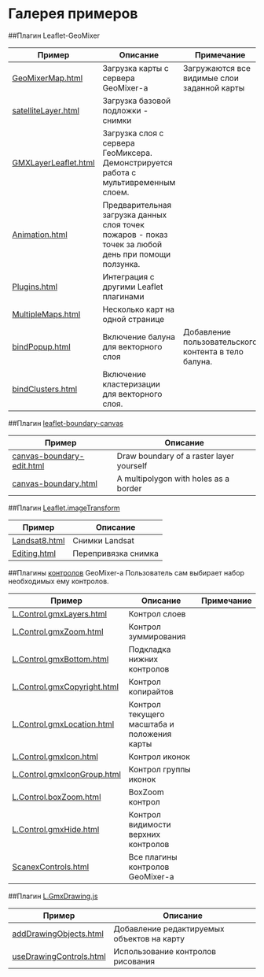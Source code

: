 # Галерея примеров

##Плагин Leaflet-GeoMixer

Пример|Описание|Примечание
------|---------|-----------
[GeoMixerMap.html](http://ScanEx.github.com/Leaflet-GeoMixer/examples/GeoMixerMap.html)| Загрузка карты с сервера GeoMixer-а| Загружаются все видимые слои заданной карты
[satelliteLayer.html](http://ScanEx.github.com/Leaflet-GeoMixer/examplesV2/satelliteLayer.html)| Загрузка базовой подложки - снимки|
[GMXLayerLeaflet.html](http://ScanEx.github.com/Leaflet-GeoMixer/examples/GMXLayerLeaflet.html)| Загрузка слоя с сервера ГеоМиксера. Демонстрируется работа с мультивременным слоем.
[Animation.html](http://ScanEx.github.com/Leaflet-GeoMixer/examples/Animation.html)| Предварительная загрузка данных слоя точек пожаров - показ точек за любой день при помощи ползунка.
[Plugins.html](http://ScanEx.github.com/Leaflet-GeoMixer/examples/Plugins.html)| Интеграция с другими Leaflet плагинами
[MultipleMaps.html](http://ScanEx.github.com/Leaflet-GeoMixer/examples/MultipleMaps.html)| Несколько карт на одной странице
[bindPopup.html](http://ScanEx.github.com/Leaflet-GeoMixer/examplesV2/bindPopup.html)| Включение балуна для векторного слоя| Добавление пользовательского контента в тело балуна.
[bindClusters.html](http://ScanEx.github.com/Leaflet-GeoMixer/examples/bindClusters.html)| Включение кластеризации для векторного слоя.|

##Плагин [leaflet-boundary-canvas](https://github.com/aparshin/leaflet-boundary-canvas)

Пример|Описание
------|---------
[canvas-boundary-edit.html](http://aparshin.github.io/leaflet-boundary-canvas/examples/canvas-boundary-edit.html)| Draw boundary of a raster layer yourself
[canvas-boundary.html](http://aparshin.github.io/leaflet-boundary-canvas/examples/canvas-boundary.html)| A multipolygon with holes as a border

##Плагин [Leaflet.imageTransform](https://github.com/ScanEx/Leaflet.imageTransform)

Пример|Описание
------|---------
[Landsat8.html](http://scanex.github.io/Leaflet.imageTransform/examples/Landsat8.html)| Снимки Landsat|
[Editing.html](http://scanex.github.io/Leaflet.imageTransform/examples/Editing.html)| Перепривязка снимка|

##Плагины [контролов](https://github.com/ScanEx/gmxControls) GeoMixer-а
Пользователь сам выбирает набор необходимых ему контролов.

Пример|Описание|Примечание
------|---------|-----------
[L.Control.gmxLayers.html](http://scanex.github.io/gmxControls/examples/L.Control.gmxLayers.html)| Контрол слоев|
[L.Control.gmxZoom.html](http://scanex.github.io/gmxControls/examples/L.Control.gmxZoom.html)| Контрол зуммирования|
[L.Control.gmxBottom.html](http://scanex.github.io/gmxControls/examples/L.Control.gmxBottom.html)| Подкладка нижних контролов|
[L.Control.gmxCopyright.html](http://scanex.github.io/gmxControls/examples/L.Control.gmxCopyright.html)| Контрол копирайтов|
[L.Control.gmxLocation.html](http://scanex.github.io/gmxControls/examples/L.Control.gmxLocation.html)| Контрол текущего масштаба и положения карты|
[L.Control.gmxIcon.html](http://scanex.github.io/gmxControls/examples/L.Control.gmxIcon.html)| Контрол иконок|
[L.Control.gmxIconGroup.html](http://scanex.github.io/gmxControls/examples/L.Control.gmxIconGroup.html)| Контрол группы иконок|
[L.Control.boxZoom.html](http://scanex.github.io/gmxControls/examples/L.Control.boxZoom.html)| BoxZoom контрол|
[L.Control.gmxHide.html](http://scanex.github.io/gmxControls/examples/L.Control.gmxHide.html)| Контрол видимости верхних контролов|
[ScanexControls.html](http://scanex.github.io/gmxControls/examples/ScanexControls.html)| Все плагины контролов GeoMixer-а| 

##Плагин [L.GmxDrawing.js](https://github.com/ScanEx/gmxDrawing)

Пример|Описание
------|---------
[addDrawingObjects.html](http://scanex.github.io/gmxDrawing/examples/addDrawingObjects.html)| Добавление редактируемых объектов на карту
[useDrawingControls.html](http://scanex.github.io/gmxDrawing/examples/useDrawingControls.html)| Использование контролов рисования
